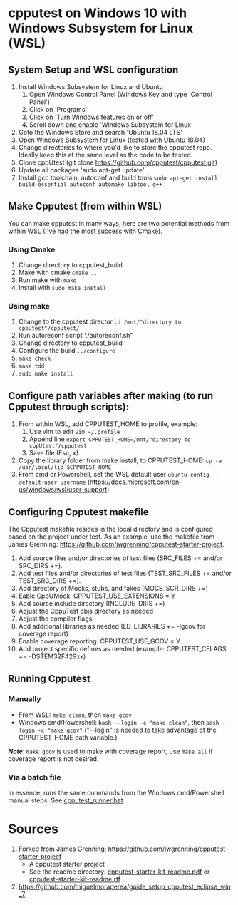 # cpputest on Windows 10 with Windows Subsystem for Linux (WSL)

## System Setup and WSL configuration
1. Install Windows Subsystem for Linux and Ubuntu
   1. Open Windows Control Panel (Windows Key and type 'Control Panel')
   1. Click on 'Programs'
   1. Click on 'Turn Windows features on or off'
   1. Scroll down and enable 'Windows Subsystem for Linux'
1. Goto the Windows Store and search 'Ubuntu 18.04 LTS'
1. Open Windows Subsystem for Linux (tested with Ubuntu 18.04)
1. Change directories to where you'd like to store the cpputest repo.  Ideally keep this at the same level as the code to be tested.
1. Clone cppUtest (git clone https://github.com/cpputest/cpputest.git)
1. Update all packages 'sudo apt-get update'
1. Install gcc toolchain, autoconf and build tools `sudo apt-get install build-essential autoconf automake libtool g++`


## Make Cpputest (from within WSL)
You can make cpputest in many ways, here are two potential methods from within WSL (I've had the most success with Cmake).

### Using Cmake
1. Change directory to cpputest_build
1. Make with cmake `cmake ..`
1. Run make with `make`
1. Install with `sudo make install`

### Using make
1. Change to the cpputest director `cd /mnt/"directory to cppUtest"/cpputest/`
1. Run autoreconf script './autoreconf.sh"
1. Change directory to cpputest_build
1. Configure the build  `../configure`
1. `make check`
1. `make tdd`
1. `sudo make install`

## Configure path variables after making (to run Cpputest through scripts):
1. From within WSL, add CPPUTEST_HOME to profile, example:
   1. Use vim to edit `vim ~/.profile`
   1. Append line `export CPPUTEST_HOME=/mnt/"directory to cppUtest"/cpputest`
   1. Save file (Esc, x)
1. Copy the library folder from make install, to CPPUTEST_HOME: `cp -a /usr/local/lib $CPPUTEST_HOME`
1. From cmd or Powershell, set the WSL default user `ubuntu config --default-user username` (https://docs.microsoft.com/en-us/windows/wsl/user-support)

## Configuring Cpputest makefile
The Cpputest makefile resides in the local directory and is configured based on the project under test.  As an example, use the makefile from James Grenning: https://github.com/jwgrenning/cpputest-starter-project.

1. Add source files and/or directories of test files (SRC_FILES += and/or SRC_DIRS +=).
1. Add test files and/or directories of test files (TEST_SRC_FILES += and/or TEST_SRC_DIRS +=).
1. Add directory of Mocks, stubs, and fakes (MOCS_SCR_DIRS +=)
1. Eable CppUMock: CPPUTEST_USE_EXTENSIONS = Y
1. Add source include directory (INCLUDE_DIRS +=)
1. Adjust the CppuTest objs directory as needed
1. Adjust the compiler flags
1. Add additional libraries as needed (LD_LIBRARIES += -lgcov for coverage report)
1. Enable coverage reporting: CPPUTEST_USE_GCOV = Y
1. Add project specific defines as needed (example: CPPUTEST_CFLAGS += -DSTEM32F429xx)


## Running Cpputest
### Manually
* From WSL: `make clean`, then `make gcov`
* Windows cmd/Powershell: `bash --login -c "make clean"`, then `bash --login -c "make gcov"` ("--login" is needed to take advantage of the CPPUTEST_HOME path variable.)

**_Note_**: `make gcov` is used to make with coverage report, use `make all` if coverage report is not desired.

### Via a batch file
In essence, runs the same commands from the Windows cmd/Powershell manual steps.  See [cpputest_runner.bat](./cpputest_runner.bat)

# Sources
1. Forked from James Grenning: https://github.com/jwgrenning/cpputest-starter-project
    * A cpputest starter project
	* See the readme directory: [cpputest-starter-kit-readme.pdf](readme/cpputest-starter-kit-readme.pdf) or [cpputest-starter-kit-readme.rtf](readme/cpputest-starter-kit-readme.rtf)
1. https://github.com/miguelmoraperea/guide_setup_cpputest_eclipse_win_7
